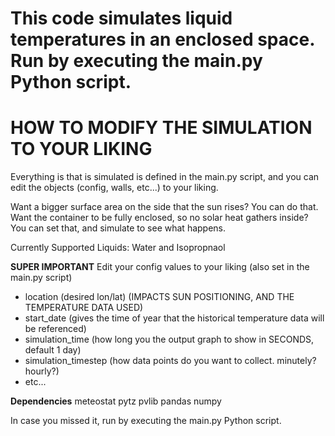 This code simulates liquid temperatures in an enclosed space. Run by executing the main.py Python script.
============================================
HOW TO MODIFY THE SIMULATION TO YOUR LIKING
============================================
Everything is that is simulated is defined in the main.py script, and you can edit the objects (config, walls, etc...) to your liking.

Want a bigger surface area on the side that the sun rises? You can do that.
Want the container to be fully enclosed, so no solar heat gathers inside? You can set that, and simulate to see what happens.

Currently Supported Liquids: Water and Isopropnaol

**SUPER IMPORTANT**
Edit your config values to your liking (also set in the main.py script)
- location (desired lon/lat) (IMPACTS SUN POSITIONING, AND THE TEMPERATURE DATA USED)
- start_date (gives the time of year that the historical temperature data will be referenced)
- simulation_time (how long you the output graph to show in SECONDS, default 1 day)
- simulation_timestep (how data points do you want to collect. minutely? hourly?)
- etc...

**Dependencies**
meteostat
pytz
pvlib
pandas
numpy

In case you missed it, run by executing the main.py Python script.